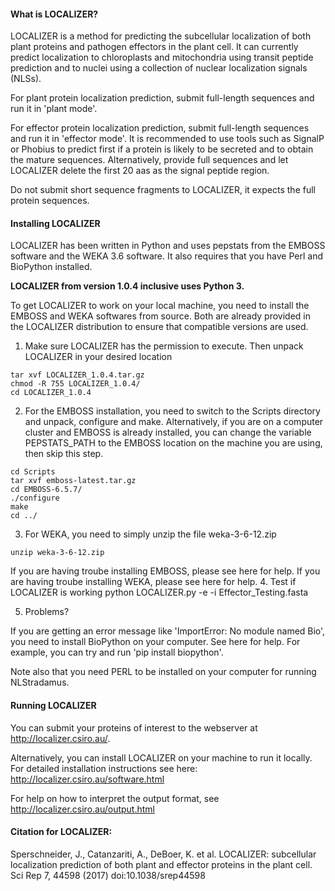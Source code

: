 #### What is LOCALIZER?

LOCALIZER is a method for predicting the subcellular localization of both plant proteins and pathogen effectors in the plant cell. It can currently predict localization to chloroplasts and mitochondria using transit peptide prediction and to nuclei using a collection of nuclear localization signals (NLSs). 
 
For plant protein localization prediction, submit full-length sequences and run it in 'plant mode'.

For effector protein localization prediction, submit full-length sequences and run it in 'effector mode'. 
It is recommended to use tools such as SignalP or Phobius	to predict first if a protein is likely to be secreted and to obtain the mature sequences. Alternatively, provide full sequences and let LOCALIZER delete the first 20 aas as the signal peptide region.

Do not submit short sequence fragments to LOCALIZER, it expects the full protein sequences. 
 
#### Installing LOCALIZER
LOCALIZER has been written in Python and uses pepstats from the EMBOSS software and the WEKA 3.6 software. It also requires that you have Perl and BioPython installed. 

**LOCALIZER from version 1.0.4 inclusive uses Python 3.** 

To get LOCALIZER to work on your local machine, you need to install the EMBOSS and WEKA softwares from source. Both are already provided in the LOCALIZER distribution to ensure that compatible versions are used. 

1. Make sure LOCALIZER has the permission to execute. Then unpack LOCALIZER in your desired location
```
tar xvf LOCALIZER_1.0.4.tar.gz
chmod -R 755 LOCALIZER_1.0.4/
cd LOCALIZER_1.0.4 
```
2. For the EMBOSS installation, you need to switch to the Scripts directory and unpack, configure and make. Alternatively, if you are on a computer cluster and EMBOSS is already installed, you can change the variable PEPSTATS_PATH to the EMBOSS location on the machine you are using, then skip this step.
```
cd Scripts
tar xvf emboss-latest.tar.gz
cd EMBOSS-6.5.7/
./configure
make
cd ../ 
```
3. For WEKA, you need to simply unzip the file weka-3-6-12.zip
```
unzip weka-3-6-12.zip
```
If you are having troube installing EMBOSS, please see here for help.
If you are having troube installing WEKA, please see here for help. 
4. Test if LOCALIZER is working
python LOCALIZER.py -e -i Effector_Testing.fasta

5. Problems?

If you are getting an error message like 'ImportError: No module named Bio', you need to install BioPython on your computer. See here for help. For example, you can try and run 'pip install biopython'.

Note also that you need PERL to be installed on your computer for running NLStradamus. 

#### Running LOCALIZER

You can submit your proteins of interest to the webserver at http://localizer.csiro.au/.

Alternatively, you can install LOCALIZER on your machine to run it locally. 
For detailed installation instructions see here: http://localizer.csiro.au/software.html

For help on how to interpret the output format, see http://localizer.csiro.au/output.html

#### Citation for LOCALIZER:

Sperschneider, J., Catanzariti, A., DeBoer, K. et al. LOCALIZER: subcellular localization prediction of both plant and effector proteins in the plant cell. Sci Rep 7, 44598 (2017) doi:10.1038/srep44598
